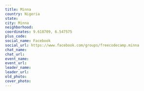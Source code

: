 ```yaml
---
title: Minna
country: Nigeria
state: 
city: Minna
neighborhood: 
coordinates: 9.618709, 6.547575
plus_code:
social_name: Facebook
social_url: https://www.facebook.com/groups/freecodecamp.minna
chat_name:
chat_url:
event_name:
event_url:
leader_name:
leader_url:
old_photo: 
cover_photo:
---
```

